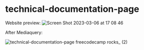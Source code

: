# technical-documentation-page

Website preview:
![Screen Shot 2023-03-06 at 17 08 46](https://user-images.githubusercontent.com/39915155/223151232-1f80af1d-001f-494c-b1ca-7063820cb82e.png)

After Mediaquery:


![technical-documentation-page freecodecamp rocks_ (2)](https://user-images.githubusercontent.com/39915155/223151405-298a26a0-5c35-44f8-b569-78f19c5745aa.png)
